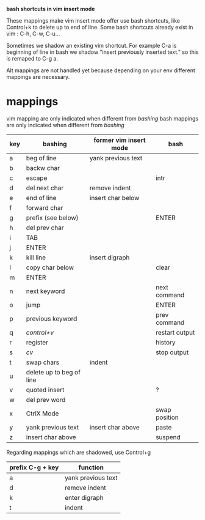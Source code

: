 **bash shortcuts in vim insert mode**

These mappings make vim insert mode offer use bash shortcuts,
like Control+k to delete up to end of line.
Some bash shortcuts already exist in vim : C-h, C-w, C-u...

Sometimes we shadow an existing vim shortcut.
For example C-a is beginning of line in bash
we shadow "insert previously inserted text."
so this is remaped to C-g a.

Alt mappings are not handled yet because
depending on your env different mappings are necessary.

# mappings

vim mapping are only indicated when different from *bashing*
bash mappings are only indicated when different from *bashing*

| key | bashing                  | former vim insert mode | bash           |
|-----|--------------------------|------------------------|----------------|
| a   | beg of line              | yank previous text     |                |
| b   | backw char               |                        |                |
| c   | escape                   |                        | intr           |
| d   | del next char            | remove indent          |                |
| e   | end of line              | insert char below      |                |
| f   | forward char             |                        |                |
| g   | prefix (see below)       |                        | ENTER          |
| h   | del prev char            |                        |                |
| i   | TAB                      |                        |                |
| j   | ENTER                    |                        |                |
| k   | kill line                | insert digraph         |                |
| l   | copy char below          |                        | clear          |
| m   | ENTER                    |                        |                |
| n   | next keyword             |                        | next command   |
| o   | jump                     |                        | ENTER          |
| p   | previous keyword         |                        | prev command   |
| q   | *control+v*              |                        | restart output |
| r   | register                 |                        | history        |
| s   | *cv*                     |                        | stop output    |
| t   | swap chars               | indent                 |                |
| u   | delete up to beg of line |                        |                |
| v   | quoted insert            |                        | ?              |
| w   | del prev word            |                        |                |
| x   | CtrlX Mode               |                        | swap position  |
| y   | yank previous text       | insert char above      | paste          |
| z   | insert char above        |                        | suspend        |

Regarding mappings which are shadowed, use Control+g

| prefix C-g + key | function           |
|------------------|--------------------|
| a                | yank previous text |
| d                | remove indent      |
| k                | enter digraph      |
| t                | indent             |

